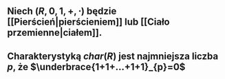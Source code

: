 ## Niech $(R,0,1,+,\cdot)$ będzie [[Pierścień|pierścieniem]] lub [[Ciało przemienne|ciałem]].
## **Charakterystyką** $char(R)$ jest najmniejsza liczba $p$, że $\underbrace{1+1+...+1+1}_{p}=0$